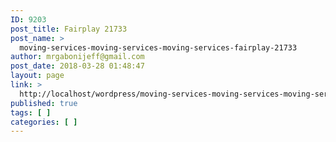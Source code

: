 ```yaml
---
ID: 9203
post_title: Fairplay 21733
post_name: >
  moving-services-moving-services-moving-services-fairplay-21733
author: mrgabonijeff@gmail.com
post_date: 2018-03-28 01:48:47
layout: page
link: >
  http://localhost/wordpress/moving-services-moving-services-moving-services-fairplay-21733/
published: true
tags: [ ]
categories: [ ]
---
```

